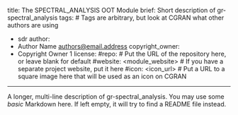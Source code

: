 title: The SPECTRAL_ANALYSIS OOT Module
brief: Short description of gr-spectral_analysis
tags: # Tags are arbitrary, but look at CGRAN what other authors are using
  - sdr
author:
  - Author Name <authors@email.address>
copyright_owner:
  - Copyright Owner 1
license:
#repo: # Put the URL of the repository here, or leave blank for default
#website: <module_website> # If you have a separate project website, put it here
#icon: <icon_url> # Put a URL to a square image here that will be used as an icon on CGRAN
---
A longer, multi-line description of gr-spectral_analysis.
You may use some *basic* Markdown here.
If left empty, it will try to find a README file instead.
